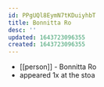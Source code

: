 ```yaml
---
id: PPgUQl8EymN7tKDuiyhbT
title: Bonnitta Ro
desc: ''
updated: 1643723096355
created: 1643723096355
---
```



- [[person]] - Bonnitta Ro
- appeared 1x at the stoa
